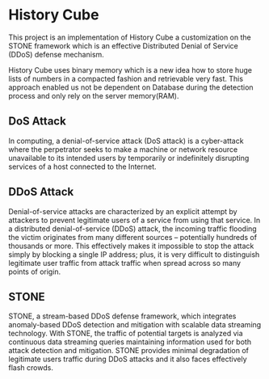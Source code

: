 # History Cube
This project is an implementation of History Cube a customization on the STONE framework which is an effective Distributed Denial of Service (DDoS) defense mechanism.

History Cube uses binary memory which is a new idea how to store huge lists of numbers in a compacted fashion and retrievable very fast.
This approach enabled us not be dependent on Database during the detection process and only rely on the server memory(RAM).

## DoS Attack
In computing, a denial-of-service attack (DoS attack) is a cyber-attack where the perpetrator seeks to make a machine or network resource unavailable to its intended users by temporarily or indefinitely disrupting services of a host connected to the Internet.

## DDoS Attack
Denial-of-service attacks are characterized by an explicit attempt by attackers to prevent legitimate users of a service from using that service. In a distributed denial-of-service (DDoS) attack, the incoming traffic flooding the victim originates from many different sources – potentially hundreds of thousands or more. This effectively makes it impossible to stop the attack simply by blocking a single IP address; plus, it is very difficult to distinguish legitimate user traffic from attack traffic when spread across so many points of origin. 

## STONE
STONE, a stream-based DDoS defense framework, which integrates anomaly-based DDoS detection and mitigation with scalable data streaming technology. With STONE, the traffic of potential targets is analyzed via continuous data streaming queries maintaining information used for both attack detection and mitigation. STONE provides minimal degradation of legitimate users traffic during DDoS attacks and it also faces effectively flash crowds. 
